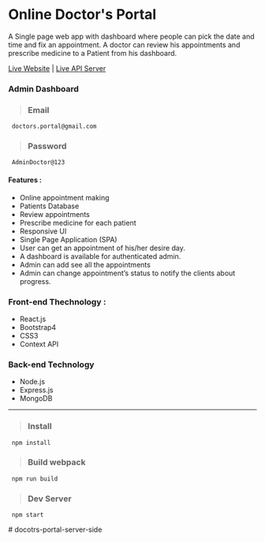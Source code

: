 # Online Doctor's Portal

A Single page web app with dashboard  where people can pick the date and time and fix an appointment. A doctor can review his appointments and prescribe medicine to a Patient from his dashboard.

[Live Website](https://online-doctors-portal.web.app/) | [Live API Server](https://online-doctors-portal.herokuapp.com/)

### Admin Dashboard

> ### Email
``` 
 doctors.portal@gmail.com
```
> ### Password
``` 
 AdminDoctor@123
```

#### Features :
* Online appointment making
* Patients Database
* Review appointments
* Prescribe medicine for each patient
* Responsive UI
* Single Page Application (SPA)
* User can get an appointment of his/her desire day.
* A dashboard is available for authenticated admin.
* Admin can add see all the appointments
* Admin can change appointment’s status to notify the clients about progress.

### Front-end Thechnology : 
* React.js
* Bootstrap4
* CSS3
* Context API

### Back-end Technology
* Node.js
* Express.js
* MongoDB

<hr>

> ### Install
``` 
 npm install
```
> ### Build webpack
``` 
 npm run build
```
> ### Dev Server

``` 
 npm start
```
#   d o c o t r s - p o r t a l - s e r v e r - s i d e  
 